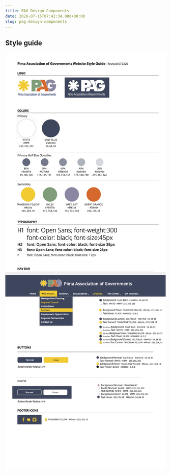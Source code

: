 ```yaml
---
title: PAG Design Components
date: 2020-07-15T07:42:34.000+00:00
slug: pag-design-components
---
```


## Style guide

![](../static/img/PAG_Web_Style_Guide_072720_FINAL3_1.jpg)
![](../static/img/PAG_Web_Style_Guide_072720_FINAL3_2.jpg)

